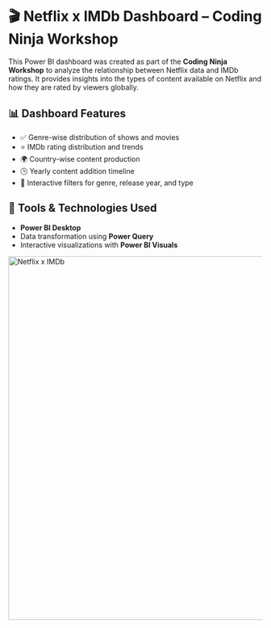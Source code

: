 # 🎬 Netflix x IMDb Dashboard – Coding Ninja Workshop

This Power BI dashboard was created as part of the **Coding Ninja Workshop** to analyze the relationship between Netflix data and IMDb ratings. It provides insights into the types of content available on Netflix and how they are rated by viewers globally.

## 📊 Dashboard Features
- ✅ Genre-wise distribution of shows and movies  
- ⭐ IMDb rating distribution and trends  
- 🌍 Country-wise content production  
- 🕒 Yearly content addition timeline  
- 🔎 Interactive filters for genre, release year, and type

## 📌 Tools & Technologies Used
- **Power BI Desktop**  
- Data transformation using **Power Query**  
- Interactive visualizations with **Power BI Visuals**


<img width="1339" height="720" alt="Netflix x IMDb" src="https://github.com/user-attachments/assets/e85e5b80-02e1-436f-9bef-4ef3aee3e6d7" />
